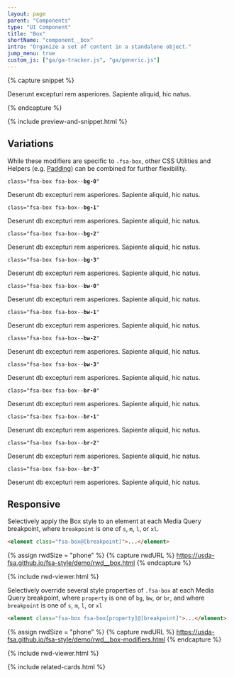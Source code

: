 ```yaml
---
layout: page
parent: "Components"
type: "UI Component"
title: "Box"
shortName: "component__box"
intro: "Organize a set of content in a standalone object."
jump_menu: true
custom_js: ["ga/ga-tracker.js", "ga/generic.js"]
---
```


{% capture snippet %}
<div class="fsa-box">
  <p>Deserunt excepturi rem asperiores. Sapiente aliquid, hic natus.</p>
</div>
{% endcapture %}

{% include preview-and-snippet.html %}

## Variations

While these modifiers are specific to `.fsa-box`, other CSS Utilities and Helpers (e.g. [Padding](#padding)) can be combined for further flexibility.

<div class="fsa-grid">
  <div class="fsa-grid__1 fsa-grid__1/3@m">
    <p class="docs__code-sample"><code>class="fsa-box fsa-box--<strong>bg-0</strong>"</code></p>
    <div class="fsa-box fsa-box--bg-0">
      <p>Deserunt db excepturi rem asperiores. Sapiente aliquid, hic natus.</p>
    </div>
    <p class="docs__code-sample"><code>class="fsa-box fsa-box--<strong>bg-1</strong>"</code></p>
    <div class="fsa-box fsa-box--bg-1">
      <p>Deserunt db excepturi rem asperiores. Sapiente aliquid, hic natus.</p>
    </div>
    <p class="docs__code-sample"><code>class="fsa-box fsa-box--<strong>bg-2</strong>"</code></p>
    <div class="fsa-box fsa-box--bg-2">
      <p>Deserunt db excepturi rem asperiores. Sapiente aliquid, hic natus.</p>
    </div>
    <p class="docs__code-sample"><code>class="fsa-box fsa-box--<strong>bg-3</strong>"</code></p>
    <div class="fsa-box fsa-box--bg-3">
      <p>Deserunt db excepturi rem asperiores. Sapiente aliquid, hic natus.</p>
    </div>
  </div>
  <div class="fsa-grid__1 fsa-grid__1/3@m">
    <p class="docs__code-sample"><code>class="fsa-box fsa-box--<strong>bw-0</strong>"</code></p>
    <div class="fsa-box fsa-box--bw-0">
      <p>Deserunt db excepturi rem asperiores. Sapiente aliquid, hic natus.</p>
    </div>
    <p class="docs__code-sample"><code>class="fsa-box fsa-box--<strong>bw-1</strong>"</code></p>
    <div class="fsa-box fsa-box--bw-1">
      <p>Deserunt db excepturi rem asperiores. Sapiente aliquid, hic natus.</p>
    </div>
    <p class="docs__code-sample"><code>class="fsa-box fsa-box--<strong>bw-2</strong>"</code></p>
    <div class="fsa-box fsa-box--bw-2">
      <p>Deserunt db excepturi rem asperiores. Sapiente aliquid, hic natus.</p>
    </div>
    <p class="docs__code-sample"><code>class="fsa-box fsa-box--<strong>bw-3</strong>"</code></p>
    <div class="fsa-box fsa-box--bw-3">
      <p>Deserunt db excepturi rem asperiores. Sapiente aliquid, hic natus.</p>
    </div>
  </div>
  <div class="fsa-grid__1 fsa-grid__1/3@m">
    <p class="docs__code-sample"><code>class="fsa-box fsa-box--<strong>br-0</strong>"</code></p>
    <div class="fsa-box fsa-box--br-0">
      <p>Deserunt db excepturi rem asperiores. Sapiente aliquid, hic natus.</p>
    </div>
    <p class="docs__code-sample"><code>class="fsa-box fsa-box--<strong>br-1</strong>"</code></p>
    <div class="fsa-box fsa-box--br-1">
      <p>Deserunt db excepturi rem asperiores. Sapiente aliquid, hic natus.</p>
    </div>
    <p class="docs__code-sample"><code>class="fsa-box fsa-box--<strong>br-2</strong>"</code></p>
    <div class="fsa-box fsa-box--br-2">
      <p>Deserunt db excepturi rem asperiores. Sapiente aliquid, hic natus.</p>
    </div>
    <p class="docs__code-sample"><code>class="fsa-box fsa-box--<strong>br-3</strong>"</code></p>
    <div class="fsa-box fsa-box--br-3">
      <p>Deserunt db excepturi rem asperiores. Sapiente aliquid, hic natus.</p>
    </div>
  </div>
</div>

## Responsive

Selectively apply the Box style to an element at each Media Query breakpoint, where `breakpoint` is one of <code title="small">s</code>, <code title="medium">m</code>, <code title="large">l</code>, or <code title="extra large">xl</code>.

```html
<element class="fsa-box@[breakpoint]">...</element>
```

{% assign rwdSize = "phone" %}
{% capture rwdURL %}
https://usda-fsa.github.io/fsa-style/demo/rwd__box.html
{% endcapture %}

{% include rwd-viewer.html %}

Selectively override several style properties of `.fsa-box` at each Media Query breakpoint, where `property` is one of <code title="background-color">bg</code>, <code title="border-width">bw</code>, or <code title="border-radius">br</code>, and where <code>breakpoint</code> is one of <code title="small">s</code>, <code title="medium">m</code>, <code title="large">l</code>, or <code title="extra large">xl</code>

```html
<element class="fsa-box fsa-box[property]@[breakpoint]">...</element>
```

{% assign rwdSize = "phone" %}
{% capture rwdURL %}
https://usda-fsa.github.io/fsa-style/demo/rwd__box-modifiers.html
{% endcapture %}

{% include rwd-viewer.html %}

{% include related-cards.html %}

